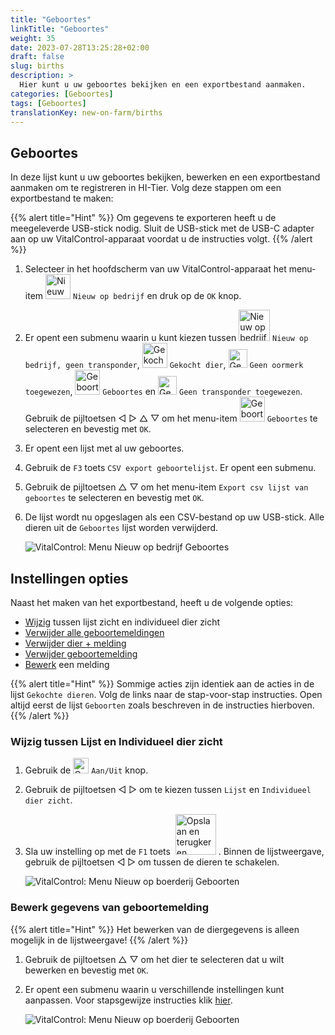 ```yaml
---
title: "Geboortes"
linkTitle: "Geboortes"
weight: 35
date: 2023-07-28T13:25:28+02:00
draft: false
slug: births
description: >
  Hier kunt u uw geboortes bekijken en een exportbestand aanmaken.
categories: [Geboortes]
tags: [Geboortes]
translationKey: new-on-farm/births
---
```

## Geboortes

In deze lijst kunt u uw geboortes bekijken, bewerken en een exportbestand aanmaken om te registreren in HI-Tier. Volg deze stappen om een exportbestand te maken:

{{% alert title="Hint" %}}
Om gegevens te exporteren heeft u de meegeleverde USB-stick nodig. Sluit de USB-stick met de USB-C adapter aan op uw VitalControl-apparaat voordat u de instructies volgt.
{{% /alert %}}

1. Selecteer in het hoofdscherm van uw VitalControl-apparaat het menu-item <img src="/icons/main/new-on-farm.svg" width="40" align="bottom" alt="Nieuw op bedrijf" /> `Nieuw op bedrijf` en druk op de `OK` knop.

2. Er opent een submenu waarin u kunt kiezen tussen <img src="/icons/registration/new-on-farm-no-transponder.svg" width="50" align="bottom" alt="Nieuw op bedrijf, geen transponder" /> `Nieuw op bedrijf, geen transponder`, <img src="/icons/main/new-on-farm.svg" width="40" align="bottom" alt="Gekocht dier" /> `Gekocht dier`, <img src="/icons/registration/no-eartag-number.svg" width="30" align="bottom" alt="Geen nationaal dier-ID" /> `Geen oormerk toegewezen`, <img src="/icons/main/births.svg" width="40" align="bottom" alt="Geboortes" /> `Geboortes` en <img src="/icons/registration/no-transponder.svg" width="30" align="bottom" alt="Geen transponder toegewezen" /> `Geen transponder toegewezen`. Gebruik de pijltoetsen ◁ ▷ △ ▽ om het menu-item <img src="/icons/main/births.svg" width="40" align="bottom" alt="Geboortes" /> `Geboortes` te selecteren en bevestig met `OK`.

3. Er opent een lijst met al uw geboortes.

4. Gebruik de `F3` toets `CSV export geboortelijst`. Er opent een submenu.

5. Gebruik de pijltoetsen △ ▽ om het menu-item `Export csv lijst van geboortes` te selecteren en bevestig met `OK`.

6. De lijst wordt nu opgeslagen als een CSV-bestand op uw USB-stick. Alle dieren uit de `Geboortes` lijst worden verwijderd.

    ![VitalControl: Menu Nieuw op bedrijf Geboortes](../images/births.png "Geboortes")

## Instellingen opties

Naast het maken van het exportbestand, heeft u de volgende opties:

- [Wijzig](#wijzig-tussen-lijst-en-individueel-dier-zicht) tussen lijst zicht en individueel dier zicht
- [Verwijder alle geboortemeldingen](../purchased-animals/#verwijder-alle-meldingen)
- [Verwijder dier + melding](../purchased-animals/#verwijder-dier--melding)
- [Verwijder geboortemelding](../purchased-animals/#verwijder-aankoopmelding)
- [Bewerk](#bewerk-gegevens-van-geboortemelding) een melding

{{% alert title="Hint" %}}
Sommige acties zijn identiek aan de acties in de lijst `Gekochte dieren`. Volg de links naar de stap-voor-stap instructies. Open altijd eerst de lijst `Geboorten` zoals beschreven in de instructies hierboven.
{{% /alert %}}

### Wijzig tussen Lijst en Individueel dier zicht

1. Gebruik de <img src="/icons/gear.svg" width="25" align="bottom" alt="Gear" /> `Aan/Uit` knop.

2. Gebruik de pijltoetsen ◁ ▷ om te kiezen tussen `Lijst` en `Individueel dier zicht`.

3. Sla uw instelling op met de `F1` toets &nbsp;<img src="/icons/footer/save_exit.svg" width="65" align="bottom" alt="Opslaan en terugkeren" />&nbsp;. Binnen de lijstweergave, gebruik de pijltoetsen ◁ ▷ om tussen de dieren te schakelen.

    ![VitalControl: Menu Nieuw op boerderij Geboorten](../images/change.png "Wijzig tussen lijstweergave en enkel dier weergave")

### Bewerk gegevens van geboortemelding

{{% alert title="Hint" %}}
Het bewerken van de diergegevens is alleen mogelijk in de lijstweergave!
{{% /alert %}}

1. Gebruik de pijltoetsen △ ▽ om het dier te selecteren dat u wilt bewerken en bevestig met `OK`.

2. Er opent een submenu waarin u verschillende instellingen kunt aanpassen. Voor stapsgewijze instructies klik [hier](/nl/docs/new/calving/#een-kalving-registreren).

    ![VitalControl: Menu Nieuw op boerderij Geboorten](../images/edit2.png "Bewerk een geboortemelding")
